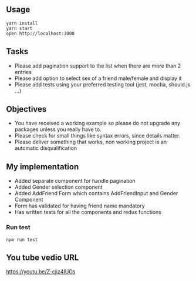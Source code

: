 ## Usage

```
yarn install
yarn start
open http://localhost:3000
```

## Tasks

- Please add pagination support to the list when there are more than 2 entries
- Please add option to select sex of a friend male/female and display it
- Please add tests using your preferred testing tool (jest, mocha, should.js ...)

## Objectives

- You have received a working example so please do not upgrade any packages unless you really have to.
- Please check for small things like syntax errors, since details matter.
- Please deliver something that works, non working project is an automatic disqualification

## My implementation
 - Added separate component for handle pagination
 - Added Gender selection component 
 - Added AddFriend Form which contains AddFriendInput and Gender Component
 - Form has validated for having friend name mandatory
 - Has written tests for all the components and redux functions
 
 
### Run test
```
npm run test
```

## You tube vedio URL
https://youtu.be/Z-cjiz4IUGs

